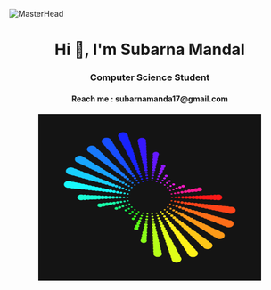 ![MasterHead](https://upload.wikimedia.org/wikipedia/commons/4/4c/Digital_rain_banner.gif)
<h1 align="center">Hi 👋, I'm Subarna Mandal</h1>
<h3 align="center">Computer Science Student</h3>
<h4 align="center">Reach me : subarnamanda17@gmail.com<h4/>
<p align="center">
    <img alt="Coding" width="400" height="300" src="aaa.gif">
  </p>


